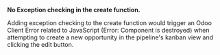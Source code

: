 **No Exception checking in the create function.**

Adding exception checking to the create function would trigger an Odoo
Client Error related to JavaScript (Error: Component is destroyed) when
attempting to create a new opportunity in the pipeline's kanban view and
clicking the edit button.
